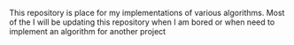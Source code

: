 This repository is place for my implementations of various algorithms. Most of the I will be updating this repository when I am bored or when need to implement an algorithm for another project
